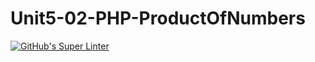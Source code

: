 # Unit5-02-PHP-ProductOfNumbers
[![GitHub's Super Linter](https://github.com/ICS20-Programming-Remy-S/Unit5-02-PHP-ProductOfNumbers/workflows/GitHub's%20Super%20Linter/badge.svg)](https://github.com/ICS20-Programming-Remy-S/Unit5-02-PHP-ProductOfNumbers/actions)